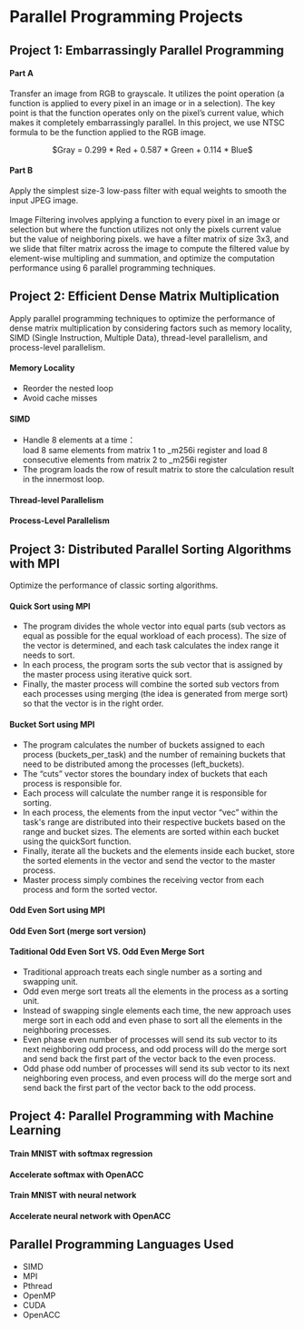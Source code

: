 # Parallel Programming Projects

## Project 1:  Embarrassingly Parallel Programming
#### Part A
Transfer an image from RGB to grayscale. 
It utilizes the point operation (a function is applied to every pixel in an image or in a selection). 
The key point is that the function operates only on the pixel’s current value, which makes it completely embarrassingly parallel.
In this project, we use NTSC formula to be the function applied to the RGB image. <br/>
<p align="center"> $Gray = 0.299 * Red + 0.587 * Green + 0.114 * Blue$ <p/>

#### Part B
Apply the simplest size-3 low-pass filter with equal weights to smooth the input JPEG image. <br/>  
Image Filtering involves applying a function to every pixel in an image or selection but where the
function utilizes not only the pixels current value but the value of neighboring pixels.
we have a filter matrix of size 3x3, and we slide that filter matrix across the image to compute the
filtered value by element-wise multipling and summation, and optimize the computation performance using 6 parallel programming techniques.

## Project 2:  Efficient Dense Matrix Multiplication
Apply parallel programming techniques to optimize the performance of dense matrix multiplication by considering factors such as memory locality, SIMD (Single
Instruction, Multiple Data), thread-level parallelism, and process-level parallelism.
#### Memory Locality
* Reorder the nested loop
* Avoid cache misses
#### SIMD
* Handle 8 elements at a time：<br/>
load 8 same elements from matrix 1 to _m256i register and load 8 consecutive elements from matrix 2 to _m256i register
* The program loads the row of result matrix to store the calculation result in the innermost loop.
#### Thread-level Parallelism

#### Process-Level Parallelism

## Project 3: Distributed Parallel Sorting Algorithms with MPI
Optimize the performance of classic sorting algorithms.
#### Quick Sort using MPI 
* The program divides the whole vector into equal parts (sub vectors as equal as 
possible for the equal workload of each process). The size of the vector is 
determined, and each task calculates the index range it needs to sort.
* In each process, the program sorts the sub vector that is assigned by the master 
process using iterative quick sort.
* Finally, the master process will combine the sorted sub vectors from each 
processes using merging (the idea is generated from merge sort) so that the vector is 
in the right order. 
#### Bucket Sort using MPI
* The program calculates the number of buckets 
assigned to each process (buckets_per_task) and the number of remaining buckets 
that need to be distributed among the processes (left_buckets).
* The “cuts” vector stores the boundary index of buckets that each process is 
responsible for. 
* Each process will calculate the number range it is responsible for sorting. 
* In each process, the elements from the input vector “vec” within the task's range 
are distributed into their respective buckets based on the range and bucket sizes. 
The elements are sorted within each bucket using the quickSort function.
* Finally, iterate all the buckets and the elements inside each bucket, store the sorted 
elements in the vector and send the vector to the master process.
* Master process simply combines the receiving vector from each process and form 
the sorted vector.

#### Odd Even Sort using MPI

#### Odd Even Sort (merge sort version)
#### Taditional Odd Even Sort VS. Odd Even Merge Sort
* Traditional approach treats each single number as a sorting and swapping 
unit.
* Odd even merge sort treats all the elements in the process as a sorting unit.
* Instead of swapping single elements each time, the new approach uses 
merge sort in each odd and even phase to sort all the elements in the 
neighboring processes.
* Even phase
even number of processes will send its sub vector to its next 
neighboring odd process, and odd process will do the merge sort 
and send back the first part of the vector back to the even process.
* Odd phase
odd number of processes will send its sub vector to its next 
neighboring even process, and even process will do the merge sort 
and send back the first part of the vector back to the odd process.

## Project 4: Parallel Programming with Machine Learning

#### Train MNIST with softmax regression
#### Accelerate softmax with OpenACC
#### Train MNIST with neural network
#### Accelerate neural network with OpenACC

## Parallel Programming Languages Used
* SIMD
* MPI 
* Pthread
* OpenMP
* CUDA
* OpenACC
